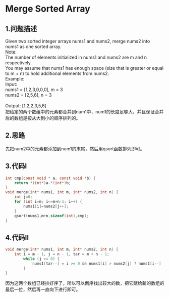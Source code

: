 Merge Sorted Array
====

1.问题描述
---

Given two sorted integer arrays nums1 and nums2, merge nums2 into nums1 as one sorted array.<br>
Note:<br>
The number of elements initialized in nums1 and nums2 are m and n respectively.<br>
You may assume that nums1 has enough space (size that is greater or equal to m + n) to hold additional elements from nums2.<br>
Example:<br>
Input:<br>
nums1 = [1,2,3,0,0,0], m = 3<br>
nums2 = [2,5,6],       n = 3<br>
<br>
Output: [1,2,2,3,5,6]<br>
把给定的两个数组中的元素都合并到num1中，num1的长度足够大，并且保证合并后的数组是按从大到小的顺序排列的。

2.思路
---

先把num2中的元素都添加到num1的末尾，然后用qsort函数排列即可。

3.代码I
---

```c
int cmp(const void * a, const void *b) {
    return *(int*)a-*(int*)b;
}
void merge(int* nums1, int m, int* nums2, int n) {
    int j=0;
    for (int i=m; i<=m+n-1; i++) {
        nums1[i]=nums2[j++];
    }
    qsort(nums1,m+n,sizeof(int),cmp);
}
```

4.代码II
---

```c
void merge(int* nums1, int m, int* nums2, int n) {
    int i = m - 1, j = n - 1, tar = m + n - 1;
        while (j >= 0) {
            nums1[tar--] = i >= 0 && nums1[i] > nums2[j] ? nums1[i--] : nums2[j--];
        }
}
```

因为这两个数组已经排好序了，所以可以倒序找出较大的数，把它赋给新的数组的最后一位，然后再一直向下进行即可。
